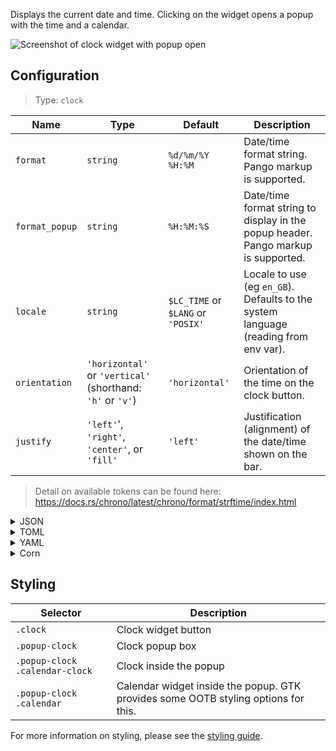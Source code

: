 Displays the current date and time. 
Clicking on the widget opens a popup with the time and a calendar.

![Screenshot of clock widget with popup open](https://user-images.githubusercontent.com/5057870/184540521-2278bdec-9742-46f0-9ac2-58a7b6f6ea1d.png)


## Configuration

> Type: `clock`

| Name           | Type                                                       | Default                            | Description                                                                         |
|----------------|------------------------------------------------------------|------------------------------------|-------------------------------------------------------------------------------------|
| `format`       | `string`                                                   | `%d/%m/%Y %H:%M`                   | Date/time format string. Pango markup is supported.                                 |
| `format_popup` | `string`                                                   | `%H:%M:%S`                         | Date/time format string to display in the popup header. Pango markup is supported.  |
| `locale`       | `string`                                                   | `$LC_TIME` or `$LANG` or `'POSIX'` | Locale to use (eg `en_GB`). Defaults to the system language (reading from env var). |
| `orientation`  | `'horizontal'` or `'vertical'` (shorthand: `'h'` or `'v'`) | `'horizontal'`                     | Orientation of the time on the clock button.                                        |
| `justify`      | `'left'`', `'right'`, `'center'`, or `'fill'`              | `'left'`                           | Justification (alignment) of the date/time shown on the bar.                        |

> Detail on available tokens can be found here: <https://docs.rs/chrono/latest/chrono/format/strftime/index.html>

<details>
<summary>JSON</summary>

```json
{
  "end": [
    {
      "type": "clock",
      "format": "%d/%m/%Y %H:%M"
    }
  ]
}

```

</details>

<details>
<summary>TOML</summary>

```toml
[[end]]
type = "clock"
format = "%d/%m/%Y %H:%M"
```

</details>

<details>
<summary>YAML</summary>

```yaml
end:
  - type: "clock"
    format: "%d/%m/%Y %H:%M"
```

</details>

<details>
<summary>Corn</summary>

```corn
{
  end = [
    {
      type = "clock"
      format = "%d/%m/%Y %H:%M"
    }
  ]
}
```

</details>

## Styling

| Selector                       | Description                                                                        |
|--------------------------------|------------------------------------------------------------------------------------|
| `.clock`                       | Clock widget button                                                                |
| `.popup-clock`                 | Clock popup box                                                                    |
| `.popup-clock .calendar-clock` | Clock inside the popup                                                             |
| `.popup-clock .calendar`       | Calendar widget inside the popup. GTK provides some OOTB styling options for this. |

For more information on styling, please see the [styling guide](styling-guide).
